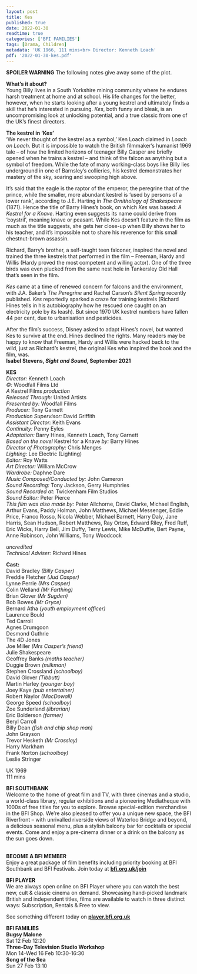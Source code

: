 ```yaml
---
layout: post
title: Kes
published: true
date: 2022-01-30
readtime: true
categories: ['BFI FAMILIES']
tags: [Drama, Children]
metadata: 'UK 1966, 111 mins<br> Director: Kenneth Loach'
pdf: '2022-01-30-kes.pdf'
---
```


**SPOILER WARNING** The following notes give away some of the plot.<br>

**What’s it about?**<br>
Young Billy lives in a South Yorkshire mining community where he endures harsh treatment at home and at school. His life changes for the better, however, when he starts looking after a young kestrel and ultimately finds a skill that he’s interested in pursuing. _Kes_, both funny and bleak, is an uncompromising look at unlocking potential, and a true classic from one of the UK’s finest directors.<br>

**The kestrel in ‘Kes’**<br>
‘We never thought of the kestrel as a symbol,’ Ken Loach claimed in _Loach on Loach_. But it is impossible to watch the British filmmaker’s humanist 1969 tale – of how the limited horizons of teenager Billy Casper are briefly opened when he trains a kestrel – and think of the falcon as anything but a symbol of freedom. While the fate of many working-class boys like Billy lies underground in one of Barnsley’s collieries, his kestrel demonstrates her mastery of the sky, soaring and swooping high above.

It’s said that the eagle is the raptor of the emperor, the peregrine that of the prince, while the smaller, more abundant kestrel is ‘used by persons of a lower rank’, according to J.E. Harting in _The Ornithology of Shakespeare_ (1871). Hence the title of Barry Hines’s book, on which _Kes_ was based: _A Kestrel for a Knave_. Harting even suggests its name could derive from ‘coystril’, meaning knave or peasant. While Kes doesn’t feature in the film as much as the title suggests, she gets her close-up when Billy shows her to his teacher, and it’s impossible not to share his reverence for this small chestnut-brown assassin.

Richard, Barry’s brother, a self-taught teen falconer, inspired the novel and trained the three kestrels that performed in the film – Freeman, Hardy and Willis (Hardy proved the most competent and willing actor). One of the three birds was even plucked from the same nest hole in Tankersley Old Hall that’s seen in the film.

_Kes_ came at a time of renewed concern for falcons and the environment, with J.A. Baker’s _The Peregrine_ and Rachel Carson’s _Silent Spring_ recently published. _Kes_ reportedly sparked a craze for training kestrels (Richard Hines tells in his autobiography how he rescued one caught on an electricity pole by its leash). But since 1970 UK kestrel numbers have fallen 44 per cent, due to urbanisation and pesticides.

After the film’s success, Disney asked to adapt Hines’s novel, but wanted Kes to survive at the end. Hines declined the rights. Many readers may be happy to know that Freeman, Hardy and Willis were hacked back to the wild, just as Richard’s kestrel, the original Kes who inspired the book and the film, was.<br>
**Isabel Stevens, _Sight and Sound_, September 2021**<br>


**KES**<br>
_Director:_ Kenneth Loach<br>
_©:_ Woodfall Films Ltd<br>
_A_ Kestrel Films _production_<br>
_Released Through:_ United Artists<br>
_Presented by:_ Woodfall Films<br>
_Producer:_ Tony Garnett<br>
_Production Supervisor:_ David Griffith<br>
_Assistant Director:_ Keith Evans<br>
_Continuity:_ Penny Eyles<br>
_Adaptation:_ Barry Hines, Kenneth Loach, Tony Garnett<br>
_Based on the novel_ Kestrel for a Knave _by:_ Barry Hines<br>
_Director of Photography:_ Chris Menges<br>
_Lighting:_ Lee Electric (Lighting)<br>
_Editor:_ Roy Watts<br>
_Art Director:_ William McCrow<br>
_Wardrobe:_ Daphne Dare<br>
_Music Composed/Conducted by:_ John Cameron<br>
_Sound Recording:_ Tony Jackson, Gerry Humphries<br>
_Sound Recorded at:_ Twickenham Film Studios<br>
_Sound Editor:_ Peter Pierce<br>
_This film was also made by:_ Peter Allchorne, David Clarke, Michael English, Arthur Evans, Paddy Holman, John Matthews, Michael Messenger, Eddie Price, Franco Rosso, Nicola Webber, Michael Barnett, Harry Daly, Jane Harris, Sean Hudson, Robert Matthews, Ray Orton, Edward Riley, Fred Ruff, Eric Wicks, Harry Bell, Jim Duffy, Terry Lewis, Mike McDuffie, Bert Payne, Anne Robinson, John Williams, Tony Woodcock<br>

_uncredited_<br>
_Technical Adviser:_ Richard Hines<br>

**Cast:**<br>
David Bradley _(Billy Casper)_<br>
Freddie Fletcher _(Jud Casper)_<br>
Lynne Perrie _(Mrs Casper)_<br>
Colin Welland _(Mr Farthing)_<br>
Brian Glover _(Mr Sugden)_<br>
Bob Bowes _(Mr Gryce)_<br>
Bernard Atha _(youth employment officer)_<br>
Laurence Bould<br>
Ted Carroll<br>
Agnes Drumgoon<br>
Desmond Guthrie<br>
The 4D Jones<br>
Joe Miller _(Mrs Casper’s friend)_<br>
Julie Shakespeare<br>
Geoffrey Banks _(maths teacher)_<br>
Duggie Brown _(milkman)_<br>
Stephen Crossland _(schoolboy)_<br>
David Glover _(Tibbutt)_<br>
Martin Harley _(younger boy)_<br>
Joey Kaye _(pub entertainer)_<br>
Robert Naylor _(MacDowall)_<br>
George Speed _(schoolboy)_<br>
Zoe Sunderland _(librarian)_<br>
Eric Bolderson _(farmer)_<br>
Beryl Carroll<br>
Billy Dean _(fish and chip shop man)_<br>
John Grayson<br>
Trevor Hesketh _(Mr Crossley)_<br>
Harry Markham<br>
Frank Norton _(schoolboy)_<br>
Leslie Stringer<br>

UK 1969<br>
111 mins<br>

**BFI SOUTHBANK**  
Welcome to the home of great film and TV, with three cinemas and a studio, a world-class library, regular exhibitions and a pioneering Mediatheque with 1000s of free titles for you to explore. Browse special-edition merchandise in the BFI Shop. We’re also pleased to offer you a unique new space, the BFI Riverfront – with unrivalled riverside views of Waterloo Bridge and beyond, a delicious seasonal menu, plus a stylish balcony bar for cocktails or special events. Come and enjoy a pre-cinema dinner or a drink on the balcony as the sun goes down.  
<br>

**BECOME A BFI MEMBER**  
Enjoy a great package of film benefits including priority booking at BFI Southbank and BFI Festivals. Join today at [**bfi.org.uk/join**](http://www.bfi.org.uk/join)  

**BFI PLAYER**  
 We are always open online on BFI Player where you can watch the best new, cult &amp; classic cinema on demand. Showcasing hand-picked landmark British and independent titles, films are available to watch in three distinct ways: Subscription, Rentals &amp; Free to view.  

See something different today on [**player.bfi.org.uk**](https://player.bfi.org.uk)  

**BFI FAMILIES**<br>
**Bugsy Malone**<br>
Sat 12 Feb 12:20<br>
**Three-Day Television Studio Workshop**<br>
Mon 14-Wed 16 Feb 10:30-16:30<br>
**Song of the Sea**<br>
Sun 27 Feb 13:10<br>
<!--stackedit_data:
eyJoaXN0b3J5IjpbMTY3MTg3ODg5N119
-->
